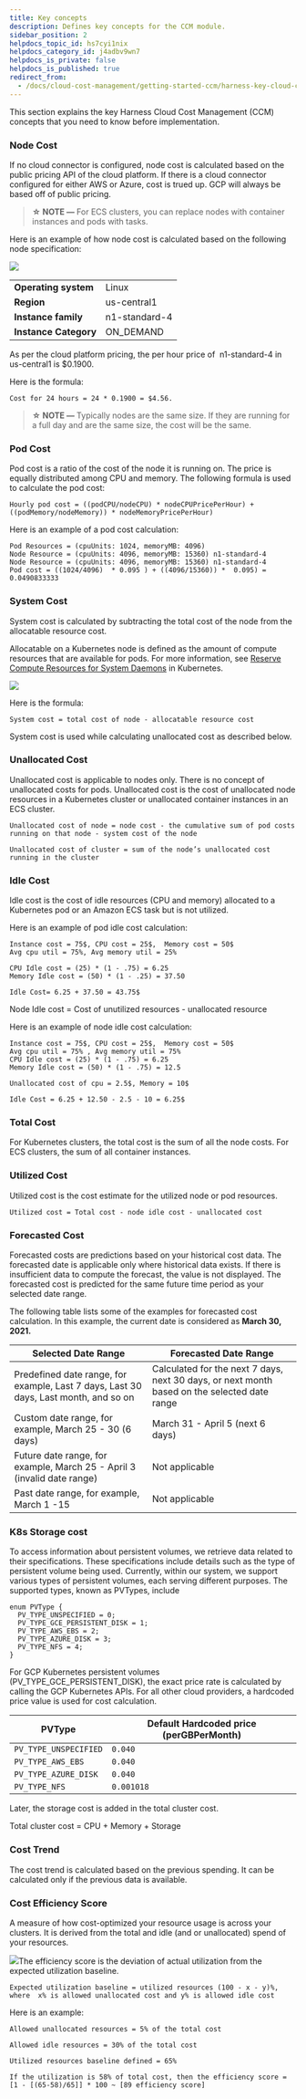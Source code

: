 ```yaml
---
title: Key concepts
description: Defines key concepts for the CCM module.
sidebar_position: 2
helpdocs_topic_id: hs7cyi1nix
helpdocs_category_id: j4adbv9wn7
helpdocs_is_private: false
helpdocs_is_published: true
redirect_from:
  - /docs/cloud-cost-management/getting-started-ccm/harness-key-cloud-cost-concepts
---
```


This section explains the key Harness Cloud Cost Management (CCM) concepts that you need to know before implementation.


### Node Cost

If no cloud connector is configured, node cost is calculated based on the public pricing API of the cloud platform.  If there is a cloud connector configured for either AWS or Azure, cost is trued up.  GCP will always be based off of public pricing.


> **☆ NOTE —** For ECS clusters, you can replace nodes with container instances and pods with tasks.

  Here is an example of how node cost is calculated based on the following node specification:

![](./static/harness-key-cloud-cost-concepts-00.png)


|     |     |
| --- | --- | 
| **Operating system** | Linux |
| **Region** | us-central1 |
| **Instance family** | n1-standard-4 |
| **Instance Category** | ON\_DEMAND |

As per the cloud platform pricing, the per hour price of  n1-standard-4 in us-central1 is $0.1900.

Here is the formula:


```
Cost for 24 hours = 24 * 0.1900 = $4.56.
```
> **☆ NOTE —** Typically nodes are the same size. If they are running for a full day and are the same size, the cost will be the same.

### Pod Cost

Pod cost is a ratio of the cost of the node it is running on. The price is equally distributed among CPU and memory. The following formula is used to calculate the pod cost:


```
Hourly pod cost = ((podCPU/nodeCPU) * nodeCPUPricePerHour) + ((podMemory/nodeMemory)) * nodeMemoryPricePerHour)
```
Here is an example of a pod cost calculation:


```
Pod Resources = (cpuUnits: 1024, memoryMB: 4096)  
Node Resource = (cpuUnits: 4096, memoryMB: 15360) n1-standard-4  
Node Resource = (cpuUnits: 4096, memoryMB: 15360) n1-standard-4  
Pod cost = ((1024/4096)  * 0.095 ) + ((4096/15360)) *  0.095) = 0.0490833333
```
### System Cost

System cost is calculated by subtracting the total cost of the node from the allocatable resource cost.

Allocatable on a Kubernetes node is defined as the amount of compute resources that are available for pods. For more information, see [Reserve Compute Resources for System Daemons](https://kubernetes.io/docs/tasks/administer-cluster/reserve-compute-resources/) in Kubernetes.

![](./static/harness-key-cloud-cost-concepts-01.png)

Here is the formula:


```
System cost = total cost of node - allocatable resource cost
```
System cost is used while calculating unallocated cost as described below.

### Unallocated Cost

Unallocated cost is applicable to nodes only. There is no concept of unallocated costs for pods. Unallocated cost is the cost of unallocated node resources in a Kubernetes cluster or unallocated container instances in an ECS cluster.


```
Unallocated cost of node = node cost - the cumulative sum of pod costs running on that node - system cost of the node
```

```
Unallocated cost of cluster = sum of the node’s unallocated cost running in the cluster
```
### Idle Cost

Idle cost is the cost of idle resources (CPU and memory) allocated to a Kubernetes pod or an Amazon ECS task but is not utilized.

Here is an example of pod idle cost calculation:


```
Instance cost = 75$, CPU cost = 25$,  Memory cost = 50$  
Avg cpu util = 75%, Avg memory util = 25%  
  
CPU Idle cost = (25) * (1 - .75) = 6.25  
Memory Idle cost = (50) * (1 - .25) = 37.50  
  
Idle Cost= 6.25 + 37.50 = 43.75$ 
```
Node Idle cost = Cost of unutilized resources - unallocated resource

Here is an example of node idle cost calculation:


```
Instance cost = 75$, CPU cost = 25$,  Memory cost = 50$  
Avg cpu util = 75% , Avg memory util = 75%  
CPU Idle cost = (25) * (1 - .75) = 6.25  
Memory Idle cost = (50) * (1 - .75) = 12.5  
  
Unallocated cost of cpu = 2.5$, Memory = 10$  
  
Idle Cost = 6.25 + 12.50 - 2.5 - 10 = 6.25$
```
### Total Cost

For Kubernetes clusters, the total cost is the sum of all the node costs. For ECS clusters, the sum of all container instances.

### Utilized Cost

Utilized cost is the cost estimate for the utilized node or pod resources.


```
Utilized cost = Total cost - node idle cost - unallocated cost
```
### Forecasted Cost

Forecasted costs are predictions based on your historical cost data. The forecasted date is applicable only where historical data exists. If there is insufficient data to compute the forecast, the value is not displayed. The forecasted cost is predicted for the same future time period as your selected date range.

The following table lists some of the examples for forecasted cost calculation. In this example, the current date is considered as **March 30, 2021.**


| **Selected** **Date Range** | **Forecasted Date Range** |
| --- | --- |
| Predefined date range, for example, Last 7 days, Last 30 days, Last month, and so on | Calculated for the next 7 days, next 30 days, or next month based on the selected date range |
| Custom date range, for example, March 25 - 30 (6 days) | March 31 - April 5 (next 6 days) |
| Future date range, for example, March 25 - April 3 (invalid date range) | Not applicable |
| Past date range, for example, March 1 -15 | Not applicable |


### K8s Storage cost

To access information about persistent volumes, we retrieve data related to their specifications. These specifications include details such as the type of persistent volume being used. Currently, within our system, we support various types of persistent volumes, each serving different purposes. The supported types, known as PVTypes, include

```
enum PVType {
  PV_TYPE_UNSPECIFIED = 0;
  PV_TYPE_GCE_PERSISTENT_DISK = 1;
  PV_TYPE_AWS_EBS = 2;
  PV_TYPE_AZURE_DISK = 3;
  PV_TYPE_NFS = 4;
}
```

For GCP Kubernetes persistent volumes (PV_TYPE_GCE_PERSISTENT_DISK), the exact price rate is calculated by calling the GCP Kubernetes APIs. For all other cloud providers, a hardcoded price value is used for cost calculation. 


| **PVType** | **Default Hardcoded price (perGBPerMonth)** |
| --- | --- |
| `PV_TYPE_UNSPECIFIED`| `0.040` |
| `PV_TYPE_AWS_EBS` | `0.040` |
| `PV_TYPE_AZURE_DISK` | `0.040` |
| `PV_TYPE_NFS` | `0.001018` |

Later, the storage cost is added in the total cluster cost.

Total cluster cost = CPU + Memory + Storage

### Cost Trend

The cost trend is calculated based on the previous spending. It can be calculated only if the previous data is available. 

### Cost Efficiency Score

A measure of how cost-optimized your resource usage is across your clusters. It is derived from the total and idle (and or unallocated) spend of your resources.

![](./static/harness-key-cloud-cost-concepts-02.png)The efficiency score is the deviation of actual utilization from the expected utilization baseline.


```
Expected utilization baseline = utilized resources (100 - x - y)%,   
where  x% is allowed unallocated cost and y% is allowed idle cost
```
Here is an example:


```
Allowed unallocated resources = 5% of the total cost  
  
Allowed idle resources = 30% of the total cost  
  
Utilized resources baseline defined = 65%  
  
If the utilization is 58% of total cost, then the efficiency score =   
[1 - [(65-58)/65]] * 100 ~ [89 efficiency score]
```
